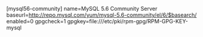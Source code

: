 [mysql56-community]
name=MySQL 5.6 Community Server
baseurl=http://repo.mysql.com/yum/mysql-5.6-community/el/6/$basearch/
enabled=0
gpgcheck=1
gpgkey=file:///etc/pki/rpm-gpg/RPM-GPG-KEY-mysql